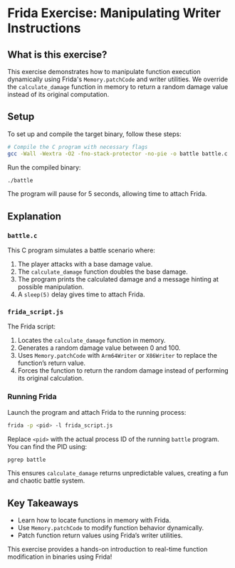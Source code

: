 # Frida Exercise: Manipulating Writer Instructions

## What is this exercise?
This exercise demonstrates how to manipulate function execution dynamically using Frida's `Memory.patchCode` and writer utilities. We override the `calculate_damage` function in memory to return a random damage value instead of its original computation.

## Setup
To set up and compile the target binary, follow these steps:

```sh
# Compile the C program with necessary flags
gcc -Wall -Wextra -O2 -fno-stack-protector -no-pie -o battle battle.c
```

Run the compiled binary:

```sh
./battle
```

The program will pause for 5 seconds, allowing time to attach Frida.

## Explanation

### `battle.c`
This C program simulates a battle scenario where:
1. The player attacks with a base damage value.
2. The `calculate_damage` function doubles the base damage.
3. The program prints the calculated damage and a message hinting at possible manipulation.
4. A `sleep(5)` delay gives time to attach Frida.

### `frida_script.js`
The Frida script:
1. Locates the `calculate_damage` function in memory.
2. Generates a random damage value between 0 and 100.
3. Uses `Memory.patchCode` with `Arm64Writer` or `X86Writer` to replace the function’s return value.
4. Forces the function to return the random damage instead of performing its original calculation.

### Running Frida
Launch the program and attach Frida to the running process:

```sh
frida -p <pid> -l frida_script.js
```

Replace `<pid>` with the actual process ID of the running `battle` program. You can find the PID using:

```sh
pgrep battle
```

This ensures `calculate_damage` returns unpredictable values, creating a fun and chaotic battle system.

## Key Takeaways
- Learn how to locate functions in memory with Frida.
- Use `Memory.patchCode` to modify function behavior dynamically.
- Patch function return values using Frida’s writer utilities.

This exercise provides a hands-on introduction to real-time function modification in binaries using Frida!

